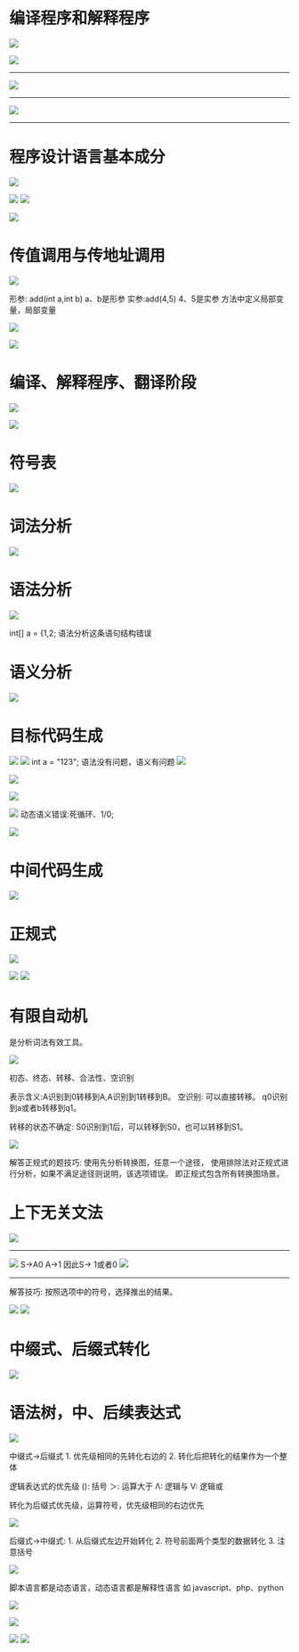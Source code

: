 

# 编译程序和解释程序

![](../pic/2023-05-06-13-27-20.png)

![](../pic/2023-05-06-13-29-29.png)

---

![](../pic/2023-05-17-23-15-49.png)

---

![](../pic/2023-05-17-23-17-35.png)

---


# 程序设计语言基本成分

![](../pic/2023-05-06-13-34-52.png)

![](../pic/2023-05-06-13-38-56.png)
![](../pic/2023-05-16-21-10-23.png)

![](../pic/2023-05-06-13-40-13.png)


# 传值调用与传地址调用

![](../pic/2023-05-06-20-25-28.png)

形参: add(int a,int b) a、b是形参
实参:add(4,5) 4、5是实参
方法中定义局部变量，局部变量

![](../pic/2023-05-06-20-37-55.png)

![](../pic/2023-05-06-21-17-13.png)

# 编译、解释程序、翻译阶段

![](../pic/2023-05-06-21-39-58.png)

![](../pic/2023-05-06-21-45-01.png)

# 符号表

![](../pic/2023-05-06-23-03-13.png)

# 词法分析

![](../pic/2023-05-06-22-00-17.png)

# 语法分析

![](../pic/2023-05-06-22-09-17.png)

int[] a = {1,2;  语法分析这条语句结构错误

# 语义分析

![](../pic/2023-05-06-22-17-50.png)

# 目标代码生成

![](../pic/2023-05-06-22-21-24.png)
![](../pic/2023-05-06-22-23-51.png)
int a = "123"; 语法没有问题，语义有问题
![](../pic/2023-05-16-21-07-52.png)

![](../pic/2023-05-06-22-28-07.png)


![](../pic/2023-05-06-22-48-05.png)

![](../pic/2023-05-06-22-51-04.png)
动态语义错误:死循环、1/0;

![](../pic/2023-05-06-22-53-03.png)

# 中间代码生成

![](../pic/2023-05-06-22-55-23.png)

# 正规式

![](../pic/2023-05-07-09-39-39.png)

![](../pic/2023-05-07-09-39-07.png)
![](../pic/2023-05-16-21-13-25.png)

# 有限自动机

是分析词法有效工具。

![](../pic/2023-05-07-10-08-49.png)

初态、终态、转移、合法性、空识别

表示含义:A识别到0转移到A,A识别到1转移到B。
空识别: 可以直接转移。
q0识别到a或者b转移到q1。

转移的状态不确定:
    S0识别到1后，可以转移到S0，也可以转移到S1。


![](../pic/2023-05-07-14-36-30.png)

解答正规式的题技巧:
使用先分析转换图，任意一个途径，
使用排除法对正规式进行分析，如果不满足途径则说明，该选项错误。
即正规式包含所有转换图场景。

# 上下无关文法

![](../pic/2023-05-16-21-28-42.png)

---

![](../pic/2023-05-16-21-18-51.png)
S->A0 A->1 因此S-> 1或者0 
![](../pic/2023-05-16-21-22-35.png)

---


解答技巧: 按照选项中的符号，选择推出的结果。

![](../pic/2023-05-16-21-31-51.png)
![](../pic/2023-05-16-21-32-15.png)


# 中缀式、后缀式转化

![](../pic/2023-05-07-15-31-49.png)

# 语法树，中、后续表达式

![](../pic/2023-05-07-15-48-09.png)

中缀式->后缀式
    1. 优先级相同的先转化右边的
    2. 转化后把转化的结果作为一个整体

逻辑表达式的优先级
(): 括号
＞: 运算大于
Λ: 逻辑与
V: 逻辑或

转化为后缀式优先级，运算符号，优先级相同的右边优先

![](../pic/2023-05-07-16-02-48.png)

后缀式->中缀式:
    1. 从后缀式左边开始转化
    2. 符号前面两个类型的数据转化
    3. 注意括号






![](../pic/2023-05-07-16-28-23.png)

脚本语言都是动态语言，动态语言都是解释性语言
如 javascript、php、python

![](../pic/2023-05-07-16-44-07.png)

![](../pic/2023-05-07-16-52-07.png)

![](../pic/2023-05-07-16-58-36.png)
![](../pic/2023-05-07-17-00-15.png)